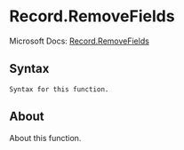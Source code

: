 # Record.RemoveFields

Microsoft Docs: [Record.RemoveFields](https://docs.microsoft.com/en-us/powerquery-m/record-removefields)

## Syntax

```
Syntax for this function.
```

## About

About this function.


